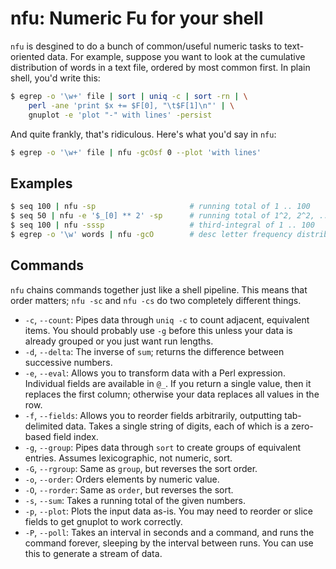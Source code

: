 # nfu: Numeric Fu for your shell
`nfu` is desgined to do a bunch of common/useful numeric tasks to text-oriented
data. For example, suppose you want to look at the cumulative distribution of
words in a text file, ordered by most common first. In plain shell, you'd write
this:

```sh
$ egrep -o '\w+' file | sort | uniq -c | sort -rn | \
    perl -ane 'print $x += $F[0], "\t$F[1]\n"' | \
    gnuplot -e 'plot "-" with lines' -persist
```

And quite frankly, that's ridiculous. Here's what you'd say in `nfu`:

```sh
$ egrep -o '\w+' file | nfu -gcOsf 0 --plot 'with lines'
```

## Examples
```sh
$ seq 100 | nfu -sp                     # running total of 1 .. 100
$ seq 50 | nfu -e '$_[0] ** 2' -sp      # running total of 1^2, 2^2, ... 50^2
$ seq 100 | nfu -sssp                   # third-integral of 1 .. 100
$ egrep -o '\w' words | nfu -gcO        # desc letter frequency distribution
```

## Commands
`nfu` chains commands together just like a shell pipeline. This means that
order matters; `nfu -sc` and `nfu -cs` do two completely different things.

- `-c`, `--count`: Pipes data through `uniq -c` to count adjacent, equivalent
  items. You should probably use `-g` before this unless your data is already
  grouped or you just want run lengths.
- `-d`, `--delta`: The inverse of `sum`; returns the difference between
  successive numbers.
- `-e`, `--eval`: Allows you to transform data with a Perl expression.
  Individual fields are available in `@_`. If you return a single value, then
  it replaces the first column; otherwise your data replaces all values in the
  row.
- `-f`, `--fields`: Allows you to reorder fields arbitrarily, outputting
  tab-delimited data. Takes a single string of digits, each of which is a
  zero-based field index.
- `-g`, `--group`: Pipes data through `sort` to create groups of equivalent
  entries. Assumes lexicographic, not numeric, sort.
- `-G`, `--rgroup`: Same as `group`, but reverses the sort order.
- `-o`, `--order`: Orders elements by numeric value.
- `-O`, `--rorder`: Same as `order`, but reverses the sort.
- `-s`, `--sum`: Takes a running total of the given numbers.
- `-p`, `--plot`: Plots the input data as-is. You may need to reorder or slice
  fields to get gnuplot to work correctly.
- `-P`, `--poll`: Takes an interval in seconds and a command, and runs the
  command forever, sleeping by the interval between runs. You can use this to
  generate a stream of data.
